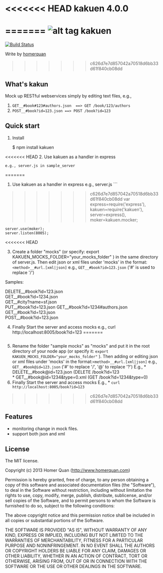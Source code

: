 <<<<<<< HEAD
kakuen 4.0.0
======

=======
![alt tag](https://imagizer.imageshack.us/v2/240x250q90/c/19/68t6.png)
kakuen
======

[![Build Status](https://travis-ci.org/homerquan/kakuen.png?branch=master)](https://travis-ci.org/homerquan/kakuen)

Write by [homerquan](http://www.homerquan.com)

>>>>>>> c626d7e7d857042a70518d6bb33d61f840cb08dd
## What's kakun

Mock up RESTful webservices simply by editing text files, e.g., 
  1. `GET__#book#123#authors.json  ==> GET /book/123/authors`
  2. `POST__#book?id=123.json ==> POST /book?id=123`

## Quick start

1. Install

   $ npm install kakuen

<<<<<<< HEAD
2. Use kakuen as a handler in express 

    e.g., server.js in sample_server
   
=======
  1. Use kakuen as a handler in express e.g., server.js
    ```
>>>>>>> c626d7e7d857042a70518d6bb33d61f840cb08dd
    var express=require('express'),
    kakuen=require('kakuen'),
    server=express(),
    moker=kakuen.mocker;

    server.use(moker);
    server.listen(8005);
<<<<<<< HEAD

3. Create a folder "mocks" (or specify: export KAKUEN_MOCKS_FOLDER="your_mocks_folder" ) in the same directory of server.js. Then edit json or xml files under 'mocks' in the format:``<method>__#url.[xml|json]`` e.g., ``GET__#book?id=123.json`` ('#' is used to replace '/')

Samples:

DELETE__#book?id=123.json        
GET__#book?id=1234.json  
GET__#city?name=sf.json  
PUT__#book?id=123.json
GET__#book?id=1234#authors.json  
GET__#book?id=123.json   
POST__#book?id=123.json

4. Finally Start the server and access mocks e.g.,
   curl http://localhost:8005/book?id=123
=======
    ```
  1. Rename the folder "sample mocks" as "mocks" and put it in the root directory of your node app (or specify it: `` export KAKUEN_MOCKS_FOLDER="your_mocks_folder" `` ). Then adding or editing json or xml files under 'mocks' in the format:``<method>__#url.[xml|json]`` e.g., ``GET__#book@id=123.json`` ('#' to replace '/', '@' to replace '?')
    E.g., 
    * DELETE__#book@id=123.json     (DELETE /book?id=123   
    * GET__#book@id=1234&type=0.xml (GET /book?id=1234&type=0)  
  1. Finally Start the server and access mocks
    E.g.,
    * ``curl http://localhost:8005/book?id=123``
>>>>>>> c626d7e7d857042a70518d6bb33d61f840cb08dd

## Features
  
  * monitoring change in mock files.
  * support both json and xml 

## License
The MIT license.

Copyright (c) 2013 Homer Quan (http://www.homerquan.com)

Permission is hereby granted, free of charge, to any person obtaining a copy of
this software and associated documentation files (the "Software"), to deal in
the Software without restriction, including without limitation the rights to
use, copy, modify, merge, publish, distribute, sublicense, and/or sell copies
of the Software, and to permit persons to whom the Software is furnished to do
so, subject to the following conditions:

The above copyright notice and this permission notice shall be included in all
copies or substantial portions of the Software.

THE SOFTWARE IS PROVIDED "AS IS", WITHOUT WARRANTY OF ANY KIND, EXPRESS OR
IMPLIED, INCLUDING BUT NOT LIMITED TO THE WARRANTIES OF MERCHANTABILITY,
FITNESS FOR A PARTICULAR PURPOSE AND NONINFRINGEMENT. IN NO EVENT SHALL THE
AUTHORS OR COPYRIGHT HOLDERS BE LIABLE FOR ANY CLAIM, DAMAGES OR OTHER
LIABILITY, WHETHER IN AN ACTION OF CONTRACT, TORT OR OTHERWISE, ARISING FROM,
OUT OF OR IN CONNECTION WITH THE SOFTWARE OR THE USE OR OTHER DEALINGS IN THE
SOFTWARE.
